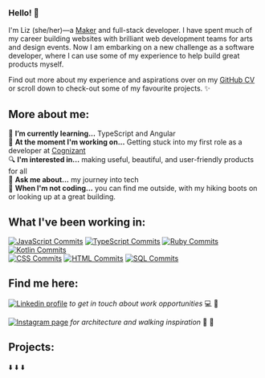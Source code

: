 ### Hello! 👋

I'm Liz (she/her)—a [Maker](https://makers.tech/) and full-stack developer. I have spent much of my career building websites with brilliant web development teams for arts and design events. Now I am embarking on a new challenge as a software developer, where I can use some of my experience to help build great products myself. 

Find out more about my experience and aspirations over on my [GitHub CV](https://github.com/lookupdaily/CV) or scroll down to check-out some of my favourite projects. ✨

## More about me: 

🌱  **I’m currently learning...** TypeScript and Angular  
🔭  **At the moment I'm working on...** Getting stuck into my first role as a developer at [Cognizant](https://www.cognizant.com/en-uk/)   
🔍  **I'm interested in...** making useful, beautiful, and user-friendly products for all  
💬  **Ask me about...** my journey into tech  
🏰  **When I'm not coding...** you can find me outside, with my hiking boots on or looking up at a great building.

## What I've been working in: 

[![JavaScript Commits](https://img.shields.io/badge/JavaScript-737%20commits-yellow.svg?style=flat-square)](https://sourcerer.io/lookupdaily) 
[![TypeScript Commits](https://img.shields.io/badge/TypeScript-124%20commits-blue.svg?style=flat-square)](https://sourcerer.io/lookupdaily) 
[![Ruby Commits](https://img.shields.io/badge/Ruby-680%20commits-brown.svg?style=flat-square)](https://sourcerer.io/lookupdaily) 
[![Kotlin Commits](https://img.shields.io/badge/Kotlin-12%20commits-orange.svg?style=flat-square)](https://sourcerer.io/lookupdaily)  
[![CSS Commits](https://img.shields.io/badge/CSS-653%20commits-blueviolet.svg?style=flat-square)](https://sourcerer.io/lookupdaily) 
[![HTML Commits](https://img.shields.io/badge/HTML-364%20commits-red.svg?style=flat-square)](https://sourcerer.io/lookupdaily) 
[![SQL Commits](https://img.shields.io/badge/SQL-48%20commits-lightgrey.svg?style=flat-square)](https://sourcerer.io/lookupdaily)


## Find me here:

[![Linkedin profile](https://img.shields.io/badge/Linkedin-Liz%20Daly-0077B5?style=social&logo=linkedin&?labelColor=fff)](http://linkedin.com/in/lookupdaily) *to get in touch about work opportunities* 💻 💼
  
[![Instagram page](https://img.shields.io/badge/Instagram-%40lookupdaily-E4405F?style=social&logo=instagram)](https://www.instagram.com/lookupdaily/) *for architecture and walking inspiration* 🏰 🌱


## Projects:
⬇️ ⬇️ ⬇️ 
